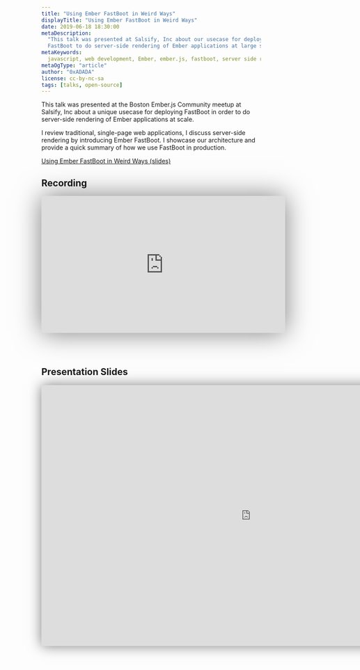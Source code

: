 ```yaml
---
title: "Using Ember FastBoot in Weird Ways"
displayTitle: "Using Ember FastBoot in Weird Ways"
date: 2019-06-18 18:30:00
metaDescription:
  "This talk was presented at Salsify, Inc about our usecase for deploying
  FastBoot to do server-side rendering of Ember applications at large scale."
metaKeywords:
  javascript, web development, Ember, ember.js, fastboot, server side rendering
metaOgType: "article"
author: "0xADADA"
license: cc-by-nc-sa
tags: [talks, open-source]
---
```



This talk was presented at the Boston Ember.js Community meetup at Salsify, Inc
about a unique usecase for deploying FastBoot in order to do server-side
rendering of Ember applications at scale.

I review traditional, single-page web applications, I discuss server-side
rendering by introducing Ember FastBoot. I showcase our architecture and provide
a quick summary of how we use FastBoot in production.

[Using Ember FastBoot in Weird Ways (slides)](https://0xadada.pub/talk-using-ember-fastboot-in-weird-ways/)


## Recording

<center>
  <iframe width="560" height="315" 
    src="https://www.youtube.com/embed/gh9_5lMKtAY?start=286" 
    frameborder="0" 
    allow="accelerometer; autoplay; encrypted-media; gyroscope; picture-in-picture"
    style="margin-bottom:3rem; box-shadow: 0 0 3.5rem rgba(0,0,0,0.5);"
    allowfullscreen></iframe>
</center>

## Presentation Slides

<div style="transform:scale(0.5); transform-origin: left top;">
  <iframe width="1920" height="1200" 
    src="https://0xadada.pub/talk-using-ember-fastboot-in-weird-ways/"
    style="box-shadow: 0 0 3.5rem rgba(0,0,0,0.5);"
    frameborder="0">
  </iframe>
</div>

